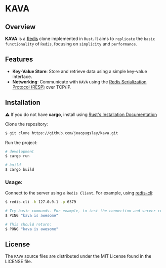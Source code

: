 # KAVA

## Overview
**KAVA** is a [Redis](https://redis.io/) clone implemented in ``Rust``. It aims to ``replicate`` the ``basic functionality`` of ``Redis``, focusing on ``simplicity`` and ``performance``.

## Features
* **Key-Value Store**: Store and retrieve data using a simple key-value interface.
* **Networking**: Communicate with ``KAVA`` using the [Redis Serialization Protocol (RESP)](https://redis.io/docs/latest/develop/reference/protocol-spec/) over TCP/IP.

## Installation

⚠️ If you do not have **cargo**, install using [Rust's Installation Documentation](https://doc.rust-lang.org/book/ch01-01-installation.html)

Clone the repository:
```bash
$ git clone https://github.com/joaopugsley/kava.git
```
Run the project:
```bash
# development
$ cargo run

# build
$ cargo build
```

### Usage:
Connect to the server using a ``Redis Client``. For example, using [redis-cli](https://redis.io/downloads/):
```bash
$ redis-cli -h 127.0.0.1 -p 6379

# Try basic commands. For example, to test the connection and server response, you can use the PING command:
$ PING "kava is awesome"

# This should return:
$ PONG "kava is awesome"
```

## License

The ``KAVA`` source files are distributed under the MIT License found in the LICENSE file.